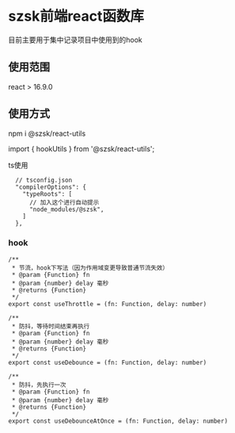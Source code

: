 # szsk前端react函数库
目前主要用于集中记录项目中使用到的hook

## 使用范围
react > 16.9.0

## 使用方式
npm i @szsk/react-utils

import { hookUtils } from '@szsk/react-utils';

ts使用
```
  // tsconfig.json
  "compilerOptions": {
    "typeRoots": [
      // 加入这个进行自动提示
      "node_modules/@szsk",
    ]
  },
```

### hook
```
/**
 * 节流，hook下写法（因为作用域变更导致普通节流失效）
 * @param {Function} fn 
 * @param {number} delay 毫秒
 * @returns {Function} 
 */
export const useThrottle = (fn: Function, delay: number)

/**
 * 防抖，等待时间结束再执行
 * @param {Function} fn 
 * @param {number} delay 毫秒
 * @returns {Function} 
 */
export const useDebounce = (fn: Function, delay: number)

/**
 * 防抖，先执行一次
 * @param {Function} fn 
 * @param {number} delay 毫秒
 * @returns {Function} 
 */
export const useDebounceAtOnce = (fn: Function, delay: number)
```